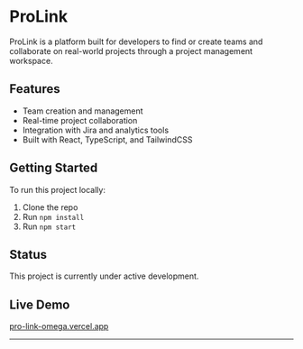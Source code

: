 # ProLink

ProLink is a platform built for developers to find or create teams and collaborate on real-world projects through a project management workspace.

## Features
- Team creation and management
- Real-time project collaboration
- Integration with Jira and analytics tools
- Built with React, TypeScript, and TailwindCSS

## Getting Started
To run this project locally:
1. Clone the repo
2. Run `npm install`
3. Run `npm start`

## Status
This project is currently under active development.

## Live Demo
[pro-link-omega.vercel.app](https://pro-link-omega.vercel.app)

---

